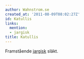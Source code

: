 ```yaml
---
author: Wahnstrom.se
created_at: '2011-08-09T08:02:27Z'
id: Katullis
links:
  mention:
  - jargisk
title: Katullis
---
```


Framstående [jargisk] släkt.

  [jargisk]: jargisk